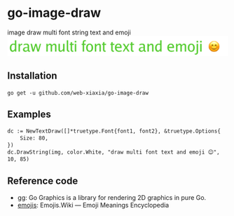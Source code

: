 # go-image-draw

image draw multi font string text and emoji
![](https://raw.githubusercontent.com/web-xiaxia/go-image-draw/master/image.png)

## Installation

    go get -u github.com/web-xiaxia/go-image-draw

## Examples

```
dc := NewTextDraw([]*truetype.Font{font1, font2}, &truetype.Options{
    Size: 80,
})
dc.DrawString(img, color.White, "draw multi font text and emoji 😊", 10, 85)
```

## Reference code

- [gg](https://github.com/fogleman/gg/): Go Graphics is a library for rendering 2D graphics in pure Go.
- [emojis](https://emojis.wiki): Emojis.Wiki — Emoji Meanings Encyclopedia